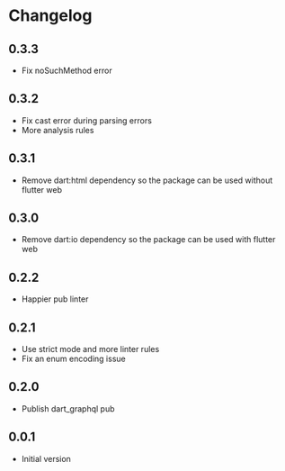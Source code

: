 # Changelog

## 0.3.3

- Fix noSuchMethod error

## 0.3.2

- Fix cast error during parsing errors
- More analysis rules

## 0.3.1

- Remove dart:html dependency so the package can be used without flutter web

## 0.3.0

- Remove dart:io dependency so the package can be used with flutter web

## 0.2.2

- Happier pub linter

## 0.2.1

- Use strict mode and more linter rules
- Fix an enum encoding issue

## 0.2.0

- Publish dart_graphql pub

## 0.0.1

- Initial version
